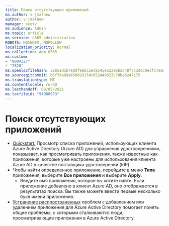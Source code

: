```yaml
---
title: Поиск отсутствующих приложений
ms.author: v-jmathew
author: v-jmathew
manager: scotv
ms.audience: Admin
ms.topic: article
ms.service: o365-administration
ROBOTS: NOINDEX, NOFOLLOW
localization_priority: Normal
ms.collection: Adm_O365
ms.custom:
- "9004327"
- "7828"
ms.openlocfilehash: 32e51d1b7eddf8ebc2ec8545e52396bac48f7c3ddc0ecfc7e85aea50ed5c452a
ms.sourcegitcommit: b5f7da89a650d2915dc652449623c78be6247175
ms.translationtype: MT
ms.contentlocale: ru-RU
ms.lasthandoff: 08/05/2021
ms.locfileid: "54068933"
---
```

# <a name="find-missing-applications"></a>Поиск отсутствующих приложений

- [Quickstart.](https://docs.microsoft.com/azure/active-directory/manage-apps/view-applications-portal) Просмотр списка приложений, использующих клиента Azure Active Directory (Azure AD) для управления удостоверениями, показывает, как просматривать приложения, также известные как приложения, которые уже настроены для использования клиента Azure AD в качестве поставщика удостоверений (IdP).
- Чтобы найти определенное приложение, перейдите в меню **Типа** приложения, выберите **Все приложения** и выберите **Apply**.
  - Введите имя приложения, которое вы хотите найти. Если приложение добавлено в клиент Azure AD, оно отображается в результатах поиска. Вы также можете ввести первые несколько букв имени приложения.
- [Устранение распространенных](https://docs.microsoft.com/azure/active-directory/manage-apps/troubleshoot-adding-apps) проблем с добавлением или удалением приложения для Azure Active Directory помогает понять общие проблемы, с которыми сталкиваются люди, просматривающие приложения в Azure Active Directory.
